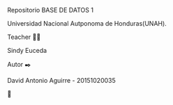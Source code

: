 Repositorio BASE DE DATOS 1

Universidad Nacional Autponoma de Honduras(UNAH). 

Teacher 👨‍💻

Sindy Euceda

Autor ✒️

David Antonio Aguirre - 20151020035

📄
